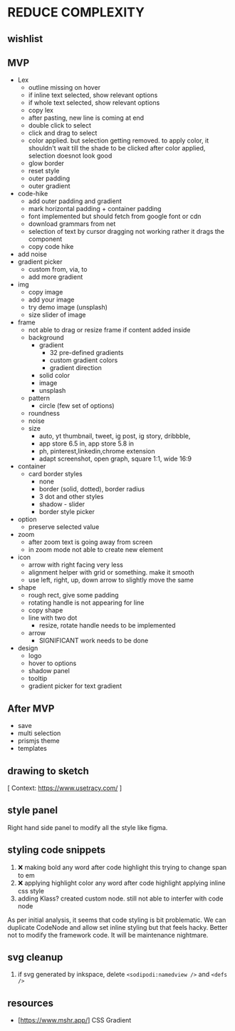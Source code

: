 # REDUCE COMPLEXITY

## wishlist

## MVP

- Lex
  - outline missing on hover
  - if inline text selected, show relevant options
  - if whole text selected, show relevant options
  - copy lex
  - after pasting, new line is coming at end
  - double click to select
  - click and drag to select
  - color applied. but selection getting removed.
    to apply color, it shouldn't wait till the shade to be clicked
    after color applied, selection doesnot look good
  - glow border
  - reset style
  - outer padding
  - outer gradient
- code-hike
  - add outer padding and gradient
  - mark horizontal padding + container padding
  - font implemented but should fetch from google font or cdn
  - download grammars from net
  - selection of text by cursor dragging not working rather it drags the component
  - copy code hike
- add noise
- gradient picker
  - custom from, via, to
  - add more gradient
- img
  - copy image
  - add your image
  - try demo image (unsplash)
  - size slider of image
- frame
  - not able to drag or resize frame if content added inside
  - background
    - gradient
      - 32 pre-defined gradients
      - custom gradient colors
      - gradient direction
    - solid color
    - image
    - unsplash
  - pattern
    - circle (few set of options)
  - roundness
  - noise
  - size
    - auto, yt thumbnail, tweet, ig post, ig story, dribbble,
    - app store 6.5 in, app store 5.8 in
    - ph, pinterest,linkedin,chrome extension
    - adapt screenshot, open graph, square 1:1, wide 16:9
- container
  - card border styles
    - none
    - border (solid, dotted), border radius
    - 3 dot and other styles
    - shadow - slider
    - border style picker
- option
  - preserve selected value
- zoom
  - after zoom text is going away from screen
  - in zoom mode not able to create new element
- icon
  - arrow with right facing very less
  - alignment helper with grid or something. make it smooth
  - use left, right, up, down arrow to slightly move the same
- shape
  - rough rect, give some padding
  - rotating handle is not appearing for line
  - copy shape
  - line with two dot
    - resize, rotate handle needs to be implemented
  - arrow
    - SIGNIFICANT work needs to be done
- design
  - logo
  - hover to options
  - shadow panel
  - tooltip
  - gradient picker for text gradient

## After MVP

- save
- multi selection
- prismjs theme
- templates

## drawing to sketch

[ Context: https://www.usetracy.com/ ]

## style panel

Right hand side panel to modify all the style like figma.

## styling code snippets

1. ❌ making bold any word after code highlight
   this trying to change span to em
2. ❌ applying highlight color any word after code highlight
   applying inline css style
3. adding Klass?
   created custom node. still not able to interfer with code node

As per initial analysis, it seems that code styling is bit problematic.
We can duplicate CodeNode and allow set inline styling but that feels hacky.
Better not to modify the framework code. It will be maintenance nightmare.

## svg cleanup

1. if svg generated by inkspace, delete `<sodipodi:namedview />` and `<defs />`

## resources

- [https://www.mshr.app/] CSS Gradient
